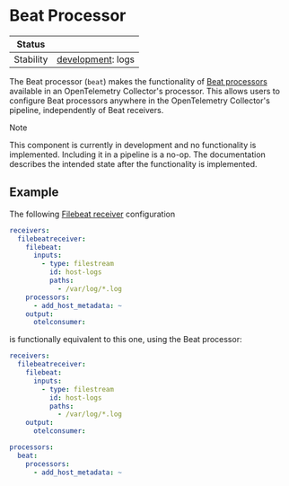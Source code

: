# Beat Processor

| Status    |                     |
| --------- | ------------------- |
| Stability | [development]: logs |

[development]: https://github.com/open-telemetry/opentelemetry-collector/blob/main/docs/component-stability.md#development

The Beat processor (`beat`) makes the functionality of [Beat processors] available in an OpenTelemetry Collector's processor.
This allows users to configure Beat processors anywhere in the OpenTelemetry Collector's pipeline, independently of Beat receivers.

> [!NOTE]
> This component is currently in development and no functionality is implemented.
> Including it in a pipeline is a no-op.
> The documentation describes the intended state after the functionality is implemented.

## Example

The following [Filebeat receiver] configuration

```yaml
receivers:
  filebeatreceiver:
    filebeat:
      inputs:
        - type: filestream
          id: host-logs
          paths:
            - /var/log/*.log
    processors:
      - add_host_metadata: ~
    output:
      otelconsumer:
```

is functionally equivalent to this one, using the Beat processor:

```yaml
receivers:
  filebeatreceiver:
    filebeat:
      inputs:
        - type: filestream
          id: host-logs
          paths:
            - /var/log/*.log
    output:
      otelconsumer:

processors:
  beat:
    processors:
      - add_host_metadata: ~
```

[Beat processors]: https://www.elastic.co/docs/reference/beats/filebeat/filtering-enhancing-data#using-processors
[Filebeat receiver]: https://github.com/elastic/beats/tree/main/x-pack/filebeat/fbreceiver
